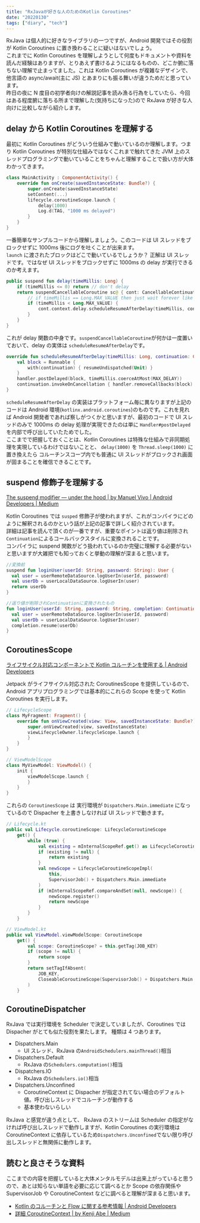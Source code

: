 ```yaml
---
title: "RxJavaが好きな人のためのKotlin Coroutines"
date: "20220130"
tags: ["diary", "tech"]
---
```


RxJava は個人的に好きなライブラリの一つですが、Android 開発ではその役割が Kotlin Coroutines に置き換わることに疑いはないでしょう。  
これまでに Kotlin Coroutines を理解しようとして何度もドキュメントや資料を読んだ経験はありますが、とりあえず書けるようにはなるものの、どこか腑に落ちない理解で止まってました。これは Kotlin Coroutines が複雑なデザインで、他言語の async/await(主に JS) とあまりにも振る舞いが違うためだと思っています。  
昨日の夜に N 度目の初学者向けの解説記事を読み漁る行為をしていたら、今回はある程度腑に落ちる所まで理解した(気持ちになった)ので RxJava が好きな人向けに比較しながら紹介します。

## delay から Kotlin Coroutines を理解する

最初に Kotlin Coroutines がどういう仕組みで動いているのか理解します。つまり Kotlin Coroutines が特別な仕組みではなくこれまで触れてきた JVM 上のスレッドプログラミングで動いていることをちゃんと理解することで扱い方が大体わかってきます。

```kotlin
class MainActivity : ComponentActivity() {
    override fun onCreate(savedInstanceState: Bundle?) {
        super.onCreate(savedInstanceState)
        setContent(...)
        lifecycle.coroutineScope.launch {
            delay(1000)
            Log.d(TAG, "1000 ms delayed")
        }
    }
}
```

一番簡単なサンプルコードから理解しましょう。このコードは UI スレッドをブロックせずに 1000ms 後にログを吐くことが出来ます。  
`launch` に渡されたブロックはどこで動いているでしょうか？ 正解は UI スレッドです。ではなぜ UI スレッドをブロックせずに 1000ms の delay が実行できるのか考えます。

```kotlin
public suspend fun delay(timeMillis: Long) {
    if (timeMillis <= 0) return // don't delay
    return suspendCancellableCoroutine sc@ { cont: CancellableContinuation<Unit> ->
        // if timeMillis == Long.MAX_VALUE then just wait forever like awaitCancellation, don't schedule.
        if (timeMillis < Long.MAX_VALUE) {
            cont.context.delay.scheduleResumeAfterDelay(timeMillis, cont)
        }
    }
}
```

これが delay 関数の中身です。`suspendCancellableCoroutine`が何かは一度置いておいて、delay の実体は `scheduleResumeAfterDelay`です。

```kotlin
override fun scheduleResumeAfterDelay(timeMillis: Long, continuation: CancellableContinuation<Unit>) {
    val block = Runnable {
        with(continuation) { resumeUndispatched(Unit) }
    }
    handler.postDelayed(block, timeMillis.coerceAtMost(MAX_DELAY))
    continuation.invokeOnCancellation { handler.removeCallbacks(block) }
}
```

`scheduleResumeAfterDelay` の実装はプラットフォーム毎に異なりますが上記のコードは Android 環境(`kotlinx.android.coroutines`)のものです。これを見れば Android 開発者であれば察しがつくかと思いますが、最初のコードで UI スレッドのみで 1000ms の delay 処理が実現できたのは単に `Handler#postDelayed` を内部で呼び出していたためでした。  
ここまでで把握しておくことは、Kotlin Coroutines は特殊な仕組みで非同期処理を実現しているわけではないことと、 `delay(1000)` を `Thread.sleep(1000)` に置き換えたら コルーチンスコープ内でも普通に UI スレッドがブロックされ画面が固まることを確信できることです。

## suspend 修飾子を理解する

[The suspend modifier — under the hood | by Manuel Vivo | Android Developers | Medium](https://medium.com/androiddevelopers/the-suspend-modifier-under-the-hood-b7ce46af624f)

Kotlin Coroutines では `susped` 修飾子が使われますが、これがコンパイラにどのように解釈されるのかという話が上記の記事で詳しく紹介されています。  
詳細は記事を読んで頂くのが一番ですが、重要なポイントは返り値は削除され`Continuation`によるコールバックスタイルに変換されることです。  
コンパイラに suspend 関数がどう扱われているのか完璧に理解する必要がないと思いますが大雑把でも知っておくと挙動の理解が深まると思います。

```kotlin
//変換前
suspend fun loginUser(userId: String, password: String): User {
  val user = userRemoteDataSource.logUserIn(userId, password)
  val userDb = userLocalDataSource.logUserIn(user)
  return userDb
}

//返り値が削除されContinuationに変換されたもの
fun loginUser(userId: String, password: String, completion: Continuation<Any?>) {
  val user = userRemoteDataSource.logUserIn(userId, password)
  val userDb = userLocalDataSource.logUserIn(user)
  completion.resume(userDb)
}
```

## CoroutinesScope

[ライフサイクル対応コンポーネントで Kotlin コルーチンを使用する | Android Developers](https://developer.android.com/topic/libraries/architecture/coroutines?hl=ja)

Jetpack がライフサイクル対応された CoroutinesScope を提供しているので、Android アプリプログラミングでは基本的にこれらの Scope を使って Kotlin Coroutines を実行します。

```kotlin
// LifecycleScope
class MyFragment: Fragment() {
    override fun onViewCreated(view: View, savedInstanceState: Bundle?) {
        super.onViewCreated(view, savedInstanceState)
        viewLifecycleOwner.lifecycleScope.launch {
        }
    }
}

// ViewModelScope
class MyViewModel: ViewModel() {
    init {
        viewModelScope.launch {
        }
    }
}
```

これらの `CoroutinesScope` は 実行環境が `Dispatchers.Main.immediate` になっているので Dispacher を上書きしなければ UI スレッドで動きます。

```kotlin
// Lifecycle.kt
public val Lifecycle.coroutineScope: LifecycleCoroutineScope
    get() {
        while (true) {
            val existing = mInternalScopeRef.get() as LifecycleCoroutineScopeImpl?
            if (existing != null) {
                return existing
            }
            val newScope = LifecycleCoroutineScopeImpl(
                this,
                SupervisorJob() + Dispatchers.Main.immediate
            )
            if (mInternalScopeRef.compareAndSet(null, newScope)) {
                newScope.register()
                return newScope
            }
        }
    }

// ViewModel.kt
public val ViewModel.viewModelScope: CoroutineScope
    get() {
        val scope: CoroutineScope? = this.getTag(JOB_KEY)
        if (scope != null) {
            return scope
        }
        return setTagIfAbsent(
            JOB_KEY,
            CloseableCoroutineScope(SupervisorJob() + Dispatchers.Main.immediate)
        )
    }
```

## CoroutineDispatcher

RxJava では実行環境を Scheduler で決定していましたが、Coroutines では Dispacher がとても似た役割を果たします。 種類は 4 つあります。

- Dispatchers.Main
  - UI スレッド、RxJava の`AndroidSchedulers.mainThread()`相当
- Dispatchers.Default
  - RxJava の`Schedulers.computation()`相当
- Dispatchers.IO
  - RxJava の`Schedulers.io()`相当
- Dispatchers.Unconfined
  - CoroutineContext に Dispacher が指定されてない場合のデフォルト値。呼び出しスレッドでコルーチンが動作する
  - 基本使わないらしい

RxJava と感覚が違う点として、 RxJava のストリームは Scheduler の指定がなければ呼び出しスレッドで動作しますが、Kotlin Coroutines の実行環境は CoroutineContext に依存しているため`Dispatchers.Unconfined`でない限り呼び出しスレッドと無関係に動作します。

## 読むと良さそうな資料

ここまでの内容を把握していると大体メンタルモデルは出来上がっていると思うので、あとは知らない単語を必要に応じて調べるとか Scope の依存関係や SupervisorJob や CoroutineContext などに調べると理解が深まると思います。

- [Kotlin のコルーチンと Flow に関する参考情報 | Android Developers](https://developer.android.com/kotlin/coroutines/additional-resources?hl=ja)
- [詳細 CoroutineContext | by Kenji Abe | Medium](https://star-zero.medium.com/%E8%A9%B3%E7%B4%B0coroutinecontext-c9a055bdd52c)
